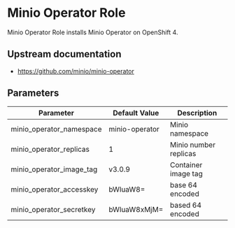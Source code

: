 # Minio Operator Role

Minio Operator Role installs Minio Operator on OpenShift 4.

## Upstream documentation

* https://github.com/minio/minio-operator

## Parameters

| Parameter                | Default Value                  | Description                       |
| ------------------------ | ------------------------------ | --------------------------------  |
| minio_operator_namespace | minio-operator                 | Minio namespace                   |
| minio_operator_replicas  | 1                              | Minio number replicas             |
| minio_operator_image_tag | v3.0.9                         | Container image tag               |
| minio_operator_accesskey | bWluaW8=                       | base 64 encoded                   |
| minio_operator_secretkey | bWluaW8xMjM=                   | based 64 encoded                  |
